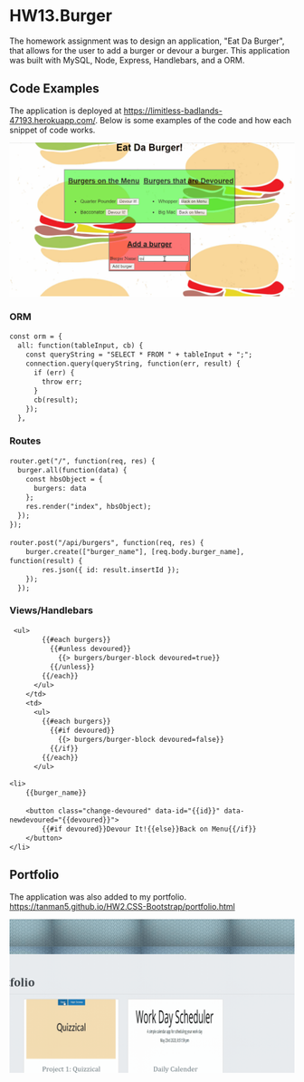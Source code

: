 # HW13.Burger

The homework assignment was to design an application, "Eat Da Burger", that allows for the user to add a burger or devour a burger.  This application was built with MySQL, Node, Express, Handlebars, and a ORM.


## Code Examples

The application is deployed at https://limitless-badlands-47193.herokuapp.com/.  Below is some examples of the code and how each snippet of code works.

![Heroku](/public/assets/img/appExample.gif)


### ORM


```
const orm = {
  all: function(tableInput, cb) {
    const queryString = "SELECT * FROM " + tableInput + ";";
    connection.query(queryString, function(err, result) {
      if (err) {
        throw err;
      }
      cb(result);
    });
  },
```

### Routes


```
router.get("/", function(req, res) {
  burger.all(function(data) {
    const hbsObject = {
      burgers: data
    };
    res.render("index", hbsObject);
  });
});

router.post("/api/burgers", function(req, res) {
    burger.create(["burger_name"], [req.body.burger_name], function(result) {
        res.json({ id: result.insertId });
    });
  });

```

### Views/Handlebars


```
 <ul>
        {{#each burgers}}
          {{#unless devoured}}
            {{> burgers/burger-block devoured=true}}
          {{/unless}}
        {{/each}}
      </ul>
    </td>
    <td>
      <ul>
        {{#each burgers}}
          {{#if devoured}}
            {{> burgers/burger-block devoured=false}}
          {{/if}}
        {{/each}}
      </ul>
```

```
<li>
	{{burger_name}}

	<button class="change-devoured" data-id="{{id}}" data-newdevoured="{{devoured}}">
		{{#if devoured}}Devour It!{{else}}Back on Menu{{/if}}
	</button>
</li>
```

## Portfolio

The application was also added to my portfolio.
https://tanman5.github.io/HW2.CSS-Bootstrap/portfolio.html

![Profile](/public/assets/img/profExample.gif)

